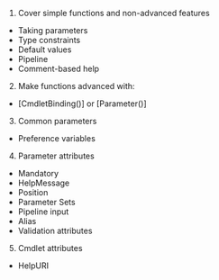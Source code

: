 1. Cover simple functions and non-advanced features
  * Taking parameters
  * Type constraints
  * Default values
  * Pipeline
  * Comment-based help
2. Make functions advanced with:
  * [CmdletBinding()] or [Parameter()]
3. Common parameters
  * Preference variables
4. Parameter attributes
  * Mandatory
  * HelpMessage
  * Position
  * Parameter Sets
  * Pipeline input
  * Alias
  * Validation attributes
5. Cmdlet attributes
  * HelpURI
